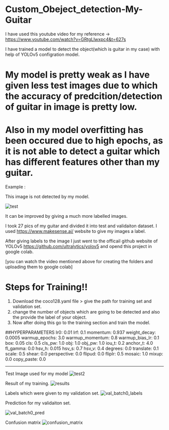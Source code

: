 # Custom_Obeject_detection-My-Guitar

I have used this youtube video for my reference -> https://www.youtube.com/watch?v=GRtgLlwxpc4&t=627s

I have trained a model to detect the object(which is guitar in my case) with help of YOLOv5 configration model.

# My model is pretty weak as I have given less test images due to which the accuracy of predcition/detection of guitar in image is pretty low.

# Also in my model overfitting has been occured due to high epochs, as it is not able to detect a guitar which has different features other than my guitar.
Example : 

This image is not detected by my model.

![test](https://user-images.githubusercontent.com/92587549/140667240-dedca69a-a569-43ac-b227-fa6249ba0f49.jpg)

It can be improved by giving a much more labelled images.

I took 27 pics of my guitar and divided it into test and validaiton dataset.
I used https://www.makesense.ai/ website to give my images a label.

After giving labels to the image I just went to the officail github website of YOLOv5 https://github.com/ultralytics/yolov5 and opend this project in google colab.

[you can watch the video mentioned above for creating the folders and uploading them to google colab]

# Steps for Training!!
1. Download the coco128.yaml file > give the path for training set and validation set.
2. change the number of objects which are going to be detected and also the provide the label of your object.
3. Now after doing this go to the training section and train the model.



##HYPERPARAMETERS
lr0: 0.01
lrf: 0.1
momentum: 0.937
weight_decay: 0.0005
warmup_epochs: 3.0
warmup_momentum: 0.8
warmup_bias_lr: 0.1
box: 0.05
cls: 0.5
cls_pw: 1.0
obj: 1.0
obj_pw: 1.0
iou_t: 0.2
anchor_t: 4.0
fl_gamma: 0.0
hsv_h: 0.015
hsv_s: 0.7
hsv_v: 0.4
degrees: 0.0
translate: 0.1
scale: 0.5
shear: 0.0
perspective: 0.0
flipud: 0.0
fliplr: 0.5
mosaic: 1.0
mixup: 0.0
copy_paste: 0.0

--------------------------------


Test Image used for my model
![test2](https://user-images.githubusercontent.com/92587549/140666562-35c7d3c6-6613-46c1-b06e-9990bcd8db19.jpg)


Result of my training.
![results](https://user-images.githubusercontent.com/92587549/140666984-2086cb56-8b4d-4515-8fbb-aa15e87fa4d4.png)


Labels which were given to my validation set.
![val_batch0_labels](https://user-images.githubusercontent.com/92587549/140667002-da6973ff-e7fc-4ea8-8484-950768d58ab7.jpg)


Prediction for my validaiton set.

![val_batch0_pred](https://user-images.githubusercontent.com/92587549/140667009-9712c59a-cba6-4ec2-9bf2-1d3cf94d6009.jpg)

Confusion matrix
![confusion_matrix](https://user-images.githubusercontent.com/92587549/140667115-43042ee5-ec97-4df8-8f77-579808ccdb00.png)

